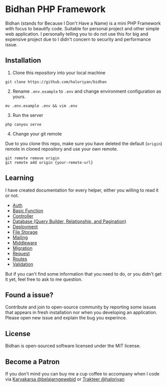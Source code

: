 # Bidhan PHP Framework

Bidhan (stands for Because I Don't Have a Name) is a mini PHP Framework with focus to beautify code. Suitable for personal project and other simple web application. I personally telling you to do not use this for big and expensive project due to I didn't concern to security and performance issue.

## Installation

1. Clone this repository into your local machine

```
git clone https://github.com/haloriyan/bidhan
```

2. Rename `.env.example` to `.env` and change environment configuration as yours.

```
mv .env.example .env && vim .env
```

3. Run the server

```
php canyou serve
```

4. Change your git remote

Due to you clone this repo, make sure you have deleted the default (`origin`) remote in cloned repository and use your own remote.

```
git remote remove origin
git remote add origin {your-remote-url}
```

## Learning

I have created documentation for every helper, either you willing to read it or not.

- [Auth](./docs/Authentication.md)
- [Basic Function](./docs/Basic.md)
- [Controller](./docs/Controller.md)
- [Database (Query Builder, Relationship, and Pagination)](./docs/Database/Introduction.md)
- [Deployment](./docs/Deployment.md)
- [File Storage](./docs/File_Storage.md)
- [Mailing](./docs/Mailing.md)
- [Middleware](./docs/Middleware.md)
- [Migration](./docs/Migration.md)
- [Request](./docs/Request.md)
- [Routes](./docs/Routes.md)
- [Validation](./docs/Validation.md)

But if you can't find some information that you need to do, or you didn't get it yet, feel free to ask to me question.

## Found a issue?

Contribute and join to open-source community by reporting some issues that appears in fresh installation nor when you developing an application. Please open new issue and explain the bug you experince. 

## License

Bidhan is open-sourced software licensed under the MIT license.

## Become a Patron

If you don't mind you can buy me a cup coffee to accompany when I code via [Karyakarsa @belajarngewebid](https://karyakarsa.com/belajarngewebid) or [Trakteer @haloriyan](https://trakteer.id/haloriyan)